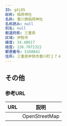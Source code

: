 ```yaml
---
ID: g4j85
総称: 稲荷神社
名称: 豊川茜稲荷神社
名称読み: null
別名: null
都道府県: 三重県
区域: 伊勢市
緯度: 34.48617
経度: 136.7072322
郵便番号: 5160042
住所: 三重県伊勢市豊川町２７４
---
```


## その他

### 参考URL

| URL | 説明          |
| --- | ------------- |
|     | OpenStreetMap |
